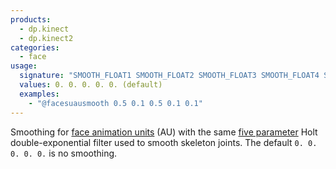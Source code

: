 ```yaml
---
products:
  - dp.kinect
  - dp.kinect2
categories:
  - face
usage:
  signature: "SMOOTH_FLOAT1 SMOOTH_FLOAT2 SMOOTH_FLOAT3 SMOOTH_FLOAT4 SMOOTH_FLOAT5"
  values: 0. 0. 0. 0. 0. (default)
  examples:
    - "@facesuausmooth 0.5 0.1 0.5 0.1 0.1"
---
```


Smoothing for [face animation units](facesuau.md) (AU) with the same
[five parameter](smoothing.md#holt) Holt double-exponential filter used
to smooth skeleton joints. The default `0. 0. 0. 0. 0.` is no smoothing.
